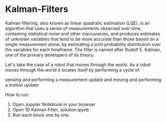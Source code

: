 # Kalman-Filters
 Kalman filtering, also known as linear quadratic estimation (LQE), is an algorithm that uses a series of measurements observed over time, containing statistical noise and other inaccuracies, and produces estimates of unknown variables that tend to be more accurate than those based on a single measurement alone, by estimating a joint probability distribution over the variables for each timeframe. The filter is named after Rudolf E. Kálmán, one of the primary developers of its theory.
 
Let's take the case of a robot that moves through the world. As a robot moves through the world it locates itself by performing a cycle of:

sensing and performing a measurement update and
moving and performing a motion update

How to run:

1. Open Jupyter Notebook in your browser
2. Open  1D Kalman Filter, solution.ipynb 
3. Run each block one by one.
